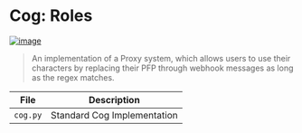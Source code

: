 # Cog: Roles

[![image](https://img.shields.io/discord/719343092963999804?color=%237289DA&label=Parallel%20Yonder&logo=discord&logoColor=white)](https://discord.gg/CENcTvnarE)

> An implementation of a Proxy system, which allows users to use their characters by replacing their PFP through webhook messages as long as the regex matches.

|    File    |              Description              |
|------------|---------------------------------------|
| `cog.py`   | Standard Cog Implementation           |
